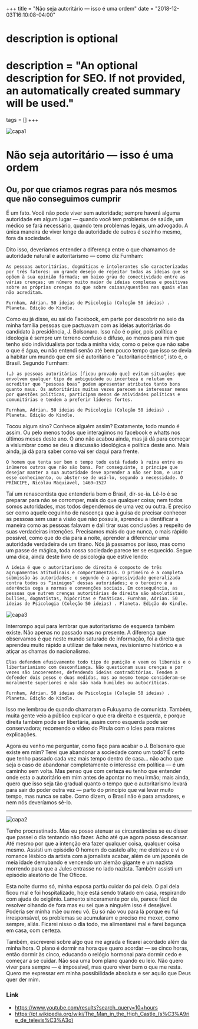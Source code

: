 +++
title = "Não seja autoritário — isso é uma ordem"
date = "2018-12-03T16:10:08-04:00"

#
# description is optional
#
# description = "An optional description for SEO. If not provided, an automatically created summary will be used."

tags = []
+++

![capa1](https://i.postimg.cc/1RCWR9Sk/DALL-E-2022-09-28-22.png)
# Não seja autoritário — isso é uma ordem
## Ou, por que criamos regras para nós mesmos que não conseguimos cumprir

É um fato. Você não pode viver sem autoridade; sempre haverá alguma autoridade em algum lugar — quando você tem problemas de saúde, um médico se fará necessário, quando tem problemas legais, um advogado. A única maneira de viver longe da autoridade de outros é sozinho mesmo, fora da sociedade.

Dito isso, deveríamos entender a diferença entre o que chamamos de autoridade natural e autoritarismo — como diz Furnham:

    As pessoas autoritárias, dogmáticas e intolerantes são caracterizadas por três fatores: um grande desejo de rejeitar todas as ideias que se opõem à sua opinião formada; um baixo grau de conectividade entre as várias crenças; um número muito maior de ideias complexas e positivas sobre as próprias crenças do que sobre coisas/questões nas quais elas não acreditam.

    Furnham, Adrian. 50 ideias de Psicologia (Coleção 50 ideias) . Planeta. Edição do Kindle.

Como eu já disse, eu saí do Facebook, em parte por descobrir no seio da minha família pessoas que pactuavam com as ideias autoritárias do candidato à presidência, J. Bolsonaro. Isso não é o pior, pois política e ideologia é sempre um terreno confuso e difuso, ao menos para mim que tenho sido individualista por toda a minha vida; como o peixe que não sabe o que é água, eu não entendi senão até bem pouco tempo que isso se devia a habitar um mundo que em si é autoritário e “autoritariocêntrico”, isto é, o Brasil. Segundo Furnham:

    (…) as pessoas autoritárias [ficou provado que] evitam situações que envolvem qualquer tipo de ambiguidade ou incerteza e relutam em acreditar que “pessoas boas” podem apresentar atributos tanto bons quanto maus. Os autoritários muitas vezes parecem se interessar menos por questões políticas, participam menos de atividades políticas e comunitárias e tendem a preferir líderes fortes.

    Furnham, Adrian. 50 ideias de Psicologia (Coleção 50 ideias) . Planeta. Edição do Kindle.

Tocou algum sino? Conhece alguém assim? Exatamente, todo mundo é assim. Ou pelo menos todos que interagimos no facebook e whatts nos últimos meses deste ano. O ano não acabou ainda, mas já dá para começar a vislumbrar como se deu a discussão ideológica e política deste ano. Mais ainda, já dá para saber como vai ser daqui para frente.

    O homem que tenta ser bom o tempo todo está fadado à ruína entre os inúmeros outros que não são bons. Por conseguinte, o príncipe que desejar manter a sua autoridade deve aprender a não ser bom, e usar esse conhecimento, ou abster-se de usá-lo, segundo a necessidade. O PRÍNCIPE, Nicolau Maquiavel, 1469–1527

Taí um renascentista que entenderia bem o Brasil, dir-se-ia. Lê-lo é se preparar para não se corromper, mais do que qualquer coisa; nem todos somos autoridades, mas todos dependemos de uma vez ou outra. É preciso ser como aquele ceguinho de nascença que à guisa de precisar conhecer as pessoas sem usar a visão que não possuía, aprendeu a identificar a maneira como as pessoas falavam e dali tirar suas conclusões a respeito de suas verdadeiras intenções. Precisamos mais do que nunca, o mais rápido possível, como que do dia para a noite, aprender a diferenciar uma autoridade verdadeira de um tirano. Nós já passamos por isso, mas como um passe de mágica, toda nossa sociedade parece ter se esquecido. Segue uma dica, ainda deste livro de psicologia que estive lendo:

    A ideia é que o autoritarismo de direita é composto de três agrupamentos atitudinais e comportamentais. O primeiro é a completa submissão às autoridades; o segundo é a agressividade generalizada contra todos os “inimigos” dessas autoridades; e o terceiro é a aderência cega a normas e convenções sociais. Em consequência, as pessoas que nutrem crenças autoritárias de direita são absolutistas, bullies, dogmatistas, hipócritas e fanáticas. Furnham, Adrian. 50 ideias de Psicologia (Coleção 50 ideias) . Planeta. Edição do Kindle.

![capa3](https://i.postimg.cc/VsCgj2bT/DALL-E-2022-09-28-22.png)

Interrompo aqui para lembrar que autoritarismo de esquerda também existe. Não apenas no passado mas no presente. A diferença que observamos é que neste mundo saturado de informação, foi a direita que aprendeu muito rápido a utilizar de fake news, revisionismo histórico e a atiçar as chamas do nacionalismo.

    Elas defendem efusivamente todo tipo de punição e veem os liberais e o libertarianismo com desconfiança. Não questionam suas crenças e por vezes são incoerentes, defendendo ideias contraditórias. Tendem a defender dois pesos e duas medidas, mas ao mesmo tempo consideram-se moralmente superiores e não são nada humildes ou autocríticas.

    Furnham, Adrian. 50 ideias de Psicologia (Coleção 50 ideias) . Planeta. Edição do Kindle.

Isso me lembrou de quando chamaram o Fukuyama de comunista. Também, muita gente veio a público explicar o que era direita e esquerda, e porque direita também pode ser libertária, assim como esquerda pode ser conservadora; recomendo o vídeo do Pirula com o Icles para maiores explicações.

Agora eu venho me perguntar, como faço para acabar o J. Bolsonaro que existe em mim? Terei que abandonar a sociedade como um todo? É certo que tenho passado cada vez mais tempo dentro de casa… não acho que seja o caso de abandonar completamente o interesse em política — é um caminho sem volta. Mas penso que com certeza eu tenho que entender onde esta o autoritário em mim antes de apontar no meu irmão; mais ainda, quero que isso seja tão gradual quanto o tempo que o autoritarismo levará para sair do poder outra vez — parto do princípio que vai levar muito tempo, mas nunca se sabe. Como dizem, o Brasil não é para amadores, e nem nós deveríamos sê-lo.

---

![capa2](https://i.postimg.cc/jdy8rBxN/DALL-E-2022-09-28-22.png)

Tenho procrastinado. Mas eu posso atenuar as circunstâncias se eu disser que passei o dia tentando não fazer. Acho até que agora posso descansar. Até mesmo por que a intenção era fazer qualquer coisa, qualquer coisa mesmo.
Assisti um episódio O homem do castelo alto; me eletrizou e vi o romance lésbico da artista com a jornalista acabar, além de um japonês de meia idade derrubando e vencendo um alemão gigante e um nazista morrendo para que a Jules entrasse no lado nazista. Também assisti um episódio aleatório de The Oficce.

Esta noite durmo só, minha esposa partiu cuidar do pai dela. O pai dela ficou mal e foi hospitalizado, hoje está sendo tratado em casa, respirando com ajuda de oxigênio. Lamento sinceramente por ela, parece fácil de resolver olhando de fora mas eu sei que a ninguém isso é desejável. Poderia ser minha mãe ou meu vô. Eu só não vou para lá porque eu fui irresponsável, os problemas se acumularam e preciso me mexer, como sempre, aliás. Ficarei nisso o dia todo, me alimentarei mal e farei bagunça em casa, com certeza.

Também, escreverei sobre algo que me agrada e ficarei acordado além da minha hora. O plano é dormir na hora que quero acordar — se cinco horas, então dormir às cinco, educando o relógio hormonal para dormir cedo e começar a se cuidar. Não soa uma bom plano quando eu leio. Não quero viver para sempre — é impossível, mas quero viver bem o que me resta. Quero me expressar em minha possibilidade absoluta e ser aquilo que Deus quer der mim.



### Link
- https://www.youtube.com/results?search_query=10+hours
- https://pt.wikipedia.org/wiki/The_Man_in_the_High_Castle_(s%C3%A9rie_de_televis%C3%A3o)
 